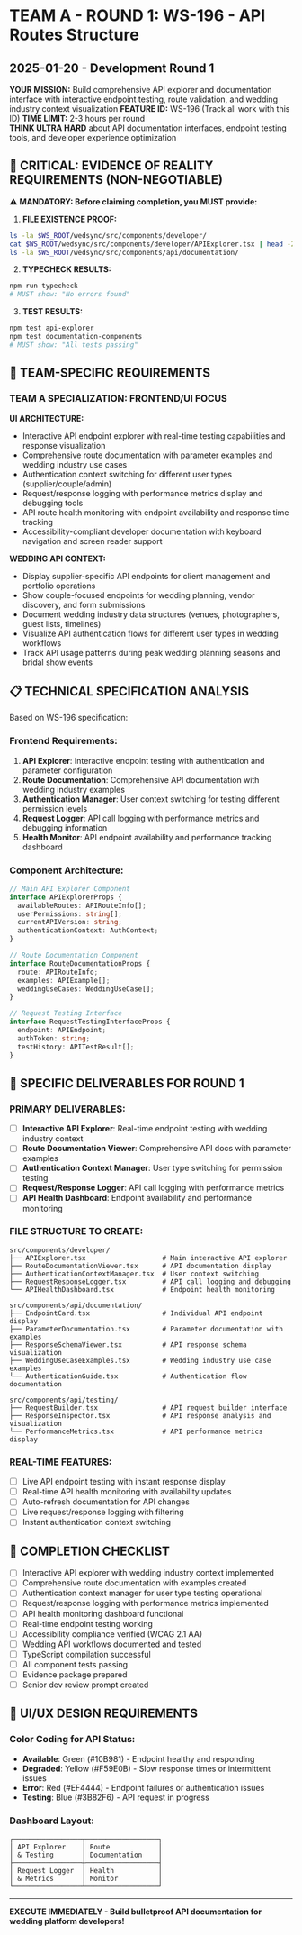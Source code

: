 # TEAM A - ROUND 1: WS-196 - API Routes Structure
## 2025-01-20 - Development Round 1

**YOUR MISSION:** Build comprehensive API explorer and documentation interface with interactive endpoint testing, route validation, and wedding industry context visualization
**FEATURE ID:** WS-196 (Track all work with this ID)
**TIME LIMIT:** 2-3 hours per round  
**THINK ULTRA HARD** about API documentation interfaces, endpoint testing tools, and developer experience optimization

## 🚨 CRITICAL: EVIDENCE OF REALITY REQUIREMENTS (NON-NEGOTIABLE)

**⚠️ MANDATORY: Before claiming completion, you MUST provide:**

1. **FILE EXISTENCE PROOF:**
```bash
ls -la $WS_ROOT/wedsync/src/components/developer/
cat $WS_ROOT/wedsync/src/components/developer/APIExplorer.tsx | head -20
ls -la $WS_ROOT/wedsync/src/components/api/documentation/
```

2. **TYPECHECK RESULTS:**
```bash
npm run typecheck
# MUST show: "No errors found"
```

3. **TEST RESULTS:**
```bash
npm test api-explorer
npm test documentation-components
# MUST show: "All tests passing"
```

## 🎯 TEAM-SPECIFIC REQUIREMENTS

### TEAM A SPECIALIZATION: **FRONTEND/UI FOCUS**

**UI ARCHITECTURE:**
- Interactive API endpoint explorer with real-time testing capabilities and response visualization
- Comprehensive route documentation with parameter examples and wedding industry use cases
- Authentication context switching for different user types (supplier/couple/admin)
- Request/response logging with performance metrics display and debugging tools
- API route health monitoring with endpoint availability and response time tracking
- Accessibility-compliant developer documentation with keyboard navigation and screen reader support

**WEDDING API CONTEXT:**
- Display supplier-specific API endpoints for client management and portfolio operations
- Show couple-focused endpoints for wedding planning, vendor discovery, and form submissions
- Document wedding industry data structures (venues, photographers, guest lists, timelines)
- Visualize API authentication flows for different user types in wedding workflows
- Track API usage patterns during peak wedding planning seasons and bridal show events

## 📋 TECHNICAL SPECIFICATION ANALYSIS

Based on WS-196 specification:

### Frontend Requirements:
1. **API Explorer**: Interactive endpoint testing with authentication and parameter configuration
2. **Route Documentation**: Comprehensive API documentation with wedding industry examples
3. **Authentication Manager**: User context switching for testing different permission levels
4. **Request Logger**: API call logging with performance metrics and debugging information
5. **Health Monitor**: API endpoint availability and performance tracking dashboard

### Component Architecture:
```typescript
// Main API Explorer Component
interface APIExplorerProps {
  availableRoutes: APIRouteInfo[];
  userPermissions: string[];
  currentAPIVersion: string;
  authenticationContext: AuthContext;
}

// Route Documentation Component
interface RouteDocumentationProps {
  route: APIRouteInfo;
  examples: APIExample[];
  weddingUseCases: WeddingUseCase[];
}

// Request Testing Interface
interface RequestTestingInterfaceProps {
  endpoint: APIEndpoint;
  authToken: string;
  testHistory: APITestResult[];
}
```

## 🎯 SPECIFIC DELIVERABLES FOR ROUND 1

### PRIMARY DELIVERABLES:
- [ ] **Interactive API Explorer**: Real-time endpoint testing with wedding industry context
- [ ] **Route Documentation Viewer**: Comprehensive API docs with parameter examples
- [ ] **Authentication Context Manager**: User type switching for permission testing
- [ ] **Request/Response Logger**: API call logging with performance metrics
- [ ] **API Health Dashboard**: Endpoint availability and performance monitoring

### FILE STRUCTURE TO CREATE:
```
src/components/developer/
├── APIExplorer.tsx                   # Main interactive API explorer
├── RouteDocumentationViewer.tsx      # API documentation display
├── AuthenticationContextManager.tsx  # User context switching
├── RequestResponseLogger.tsx         # API call logging and debugging
└── APIHealthDashboard.tsx            # Endpoint health monitoring

src/components/api/documentation/
├── EndpointCard.tsx                  # Individual API endpoint display
├── ParameterDocumentation.tsx        # Parameter documentation with examples
├── ResponseSchemaViewer.tsx          # API response schema visualization
├── WeddingUseCaseExamples.tsx        # Wedding industry use case examples
└── AuthenticationGuide.tsx           # Authentication flow documentation

src/components/api/testing/
├── RequestBuilder.tsx                # API request builder interface
├── ResponseInspector.tsx             # API response analysis and visualization
└── PerformanceMetrics.tsx            # API performance metrics display
```

### REAL-TIME FEATURES:
- [ ] Live API endpoint testing with instant response display
- [ ] Real-time API health monitoring with availability updates
- [ ] Auto-refresh documentation for API changes
- [ ] Live request/response logging with filtering
- [ ] Instant authentication context switching

## 🏁 COMPLETION CHECKLIST
- [ ] Interactive API explorer with wedding industry context implemented
- [ ] Comprehensive route documentation with examples created
- [ ] Authentication context manager for user type testing operational
- [ ] Request/response logging with performance metrics implemented
- [ ] API health monitoring dashboard functional
- [ ] Real-time endpoint testing working
- [ ] Accessibility compliance verified (WCAG 2.1 AA)
- [ ] Wedding API workflows documented and tested
- [ ] TypeScript compilation successful
- [ ] All component tests passing
- [ ] Evidence package prepared
- [ ] Senior dev review prompt created

## 🎨 UI/UX DESIGN REQUIREMENTS

### Color Coding for API Status:
- **Available**: Green (#10B981) - Endpoint healthy and responding
- **Degraded**: Yellow (#F59E0B) - Slow response times or intermittent issues
- **Error**: Red (#EF4444) - Endpoint failures or authentication issues
- **Testing**: Blue (#3B82F6) - API request in progress

### Dashboard Layout:
```
┌─────────────────┬──────────────────┐
│ API Explorer    │ Route            │
│ & Testing       │ Documentation    │
├─────────────────┼──────────────────┤
│ Request Logger  │ Health           │
│ & Metrics       │ Monitor          │
└─────────────────┴──────────────────┘
```

---

**EXECUTE IMMEDIATELY - Build bulletproof API documentation for wedding platform developers!**